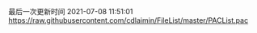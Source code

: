 最后一次更新时间 2021-07-08 11:51:01
https://raw.githubusercontent.com/cdlaimin/FileList/master/PACList.pac

